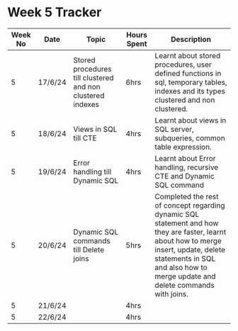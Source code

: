 # Week 5 Tracker

| Week No | Date    | Topic                                   | Hours Spent | Description                                                                                                                                                                        |
| ------- | ------- | --------------------------------------- | ----------- | ---------------------------------------------------------------------------------------------------------------------------------------------------------------------------------- |
| 5       | 17/6/24 | Stored procedures till clustered and non clustered indexes | 6hrs        | Learnt about stored procedures, user defined functions in sql, temporary tables, indexes and its types clustered and non clustered. |
| 5       | 18/6/24 |  Views in SQL till CTE                                       | 4hrs        | Learnt about views in SQL server, subqueries, common table expression.
| 5       | 19/6/24 |  Error handling till Dynamic SQL                                       | 4hrs        | Learnt about Error handling, recursive CTE and Dynamic SQL command
| 5       | 20/6/24 |   Dynamic SQL commands till Delete joins                                      | 5hrs        | Completed the rest of concept regarding dynamic SQL statement and how they are faster, learnt about how to merge insert, update, delete statements in SQL and also how to merge update and delete commands with joins.
| 5       | 21/6/24 |                                         | 4hrs        |
| 5       | 22/6/24  |                                         | 4hrs        |
